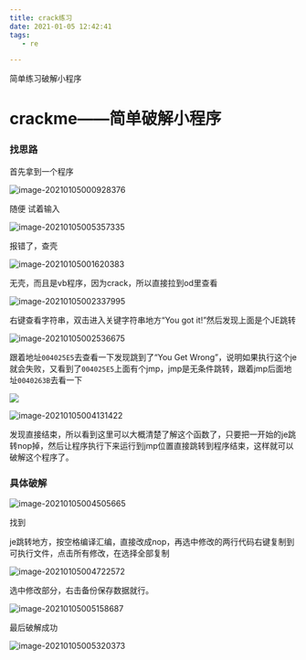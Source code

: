 ```yaml
---
title: crack练习
date: 2021-01-05 12:42:41
tags:
   - re

---
```


简单练习破解小程序

<!--more-->

# crackme——简单破解小程序

### 找思路



首先拿到一个程序

![image-20210105000928376](https://s2.loli.net/2022/03/26/Q4m238X7jEFepYU.png)

随便 试着输入

![image-20210105005357335](https://s2.loli.net/2022/03/26/siI7au3w6bX28NZ.png)

报错了，查壳

![image-20210105001620383](https://s2.loli.net/2022/03/26/lmLfBzCdn2iceYw.png)

无壳，而且是vb程序，因为crack，所以直接拉到od里查看

![image-20210105002337995](https://s2.loli.net/2022/03/26/tpHei3T57MC9aGd.png)

右键查看字符串，双击进入关键字符串地方“You got it!”然后发现上面是个JE跳转

![image-20210105002536675](https://s2.loli.net/2022/03/26/GPfSOwvNyl3Fcis.png)

跟着地址`004025E5`去查看一下发现跳到了“You Get Wrong”，说明如果执行这个je就会失败，又看到了`004025E5`上面有个jmp，jmp是无条件跳转，跟着jmp后面地址`0040263B`去看一下

![](https://s2.loli.net/2022/03/26/GPfSOwvNyl3Fcis.png)

![image-20210105004131422](https://s2.loli.net/2022/03/26/jfC89r5cmIJhnz6.png)

发现直接结束，所以看到这里可以大概清楚了解这个函数了，只要把一开始的je跳转nop掉，然后让程序执行下来运行到jmp位置直接跳转到程序结束，这样就可以破解这个程序了。

### 具体破解

![image-20210105004505665](https://s2.loli.net/2022/03/26/cwPoCqfO3emuniL.png)

找到

je跳转地方，按空格编译汇编，直接改成nop，再选中修改的两行代码右键复制到可执行文件，点击所有修改，在选择全部复制

![image-20210105004722572](https://s2.loli.net/2022/03/26/SkAGYBEVTqNwxZO.png)

选中修改部分，右击备份保存数据就行。

![image-20210105005158687](https://s2.loli.net/2022/03/26/NpDQgE3WxMI4Uif.png)

最后破解成功

![image-20210105005320373](https://s2.loli.net/2022/03/26/zYNVmT365Oyranw.png)